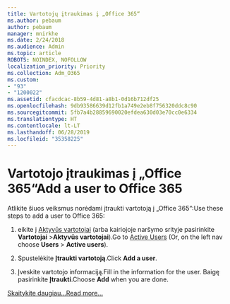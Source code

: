 ```yaml
---
title: Vartotojų įtraukimas į „Office 365“
ms.author: pebaum
author: pebaum
manager: mnirkhe
ms.date: 2/24/2018
ms.audience: Admin
ms.topic: article
ROBOTS: NOINDEX, NOFOLLOW
localization_priority: Priority
ms.collection: Adm_O365
ms.custom:
- "93"
- "1200022"
ms.assetid: cfacdcac-8b59-4d81-a8b1-0d16b712df25
ms.openlocfilehash: 9db93586639d12fb1a749e2eb8f756320ddc8c90
ms.sourcegitcommit: 5fb7a4b28859690020efdea630d03e70cc0e6334
ms.translationtype: HT
ms.contentlocale: lt-LT
ms.lasthandoff: 06/28/2019
ms.locfileid: "35358225"
---
```

# <a name="add-a-user-to-office-365"></a><span data-ttu-id="1ebb4-102">Vartotojo įtraukimas į „Office 365“</span><span class="sxs-lookup"><span data-stu-id="1ebb4-102">Add a user to Office 365</span></span>

<span data-ttu-id="1ebb4-103">Atlikite šiuos veiksmus norėdami įtraukti vartotoją į „Office 365“:</span><span class="sxs-lookup"><span data-stu-id="1ebb4-103">Use these steps to add a user to Office 365:</span></span>
  
1. <span data-ttu-id="1ebb4-104">eikite į [Aktyvūs vartotojai](https://admin.microsoft.com/Adminportal/Home?source=applauncher#/users) (arba kairiojoje naršymo srityje pasirinkite **Vartotojai** \>**Aktyvūs vartotojai**).</span><span class="sxs-lookup"><span data-stu-id="1ebb4-104">Go to [Active Users](https://admin.microsoft.com/Adminportal/Home?source=applauncher#/users) (Or, on the left nav choose **Users** \> **Active users**).</span></span>

2. <span data-ttu-id="1ebb4-105">Spustelėkite **Įtraukti vartotoją**.</span><span class="sxs-lookup"><span data-stu-id="1ebb4-105">Click **Add a user**.</span></span>

3. <span data-ttu-id="1ebb4-106">Įveskite vartotojo informaciją.</span><span class="sxs-lookup"><span data-stu-id="1ebb4-106">Fill in the information for the user.</span></span> <span data-ttu-id="1ebb4-107">Baigę pasirinkite **Įtraukti**.</span><span class="sxs-lookup"><span data-stu-id="1ebb4-107">Choose **Add** when you are done.</span></span>

[<span data-ttu-id="1ebb4-108">Skaitykite daugiau...</span><span class="sxs-lookup"><span data-stu-id="1ebb4-108">Read more...</span></span>](https://support.office.com/article/1970f7d6-03b5-442f-b385-5880b9c256ec)
  